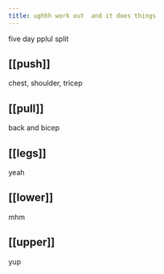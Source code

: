```yaml
---
title: ughhh work out  and it does things
---
```

five day pplul split
## [[push]]
chest, shoulder, tricep
## [[pull]]
back and bicep
## [[legs]]
yeah
## [[lower]]
mhm
## [[upper]]
yup
